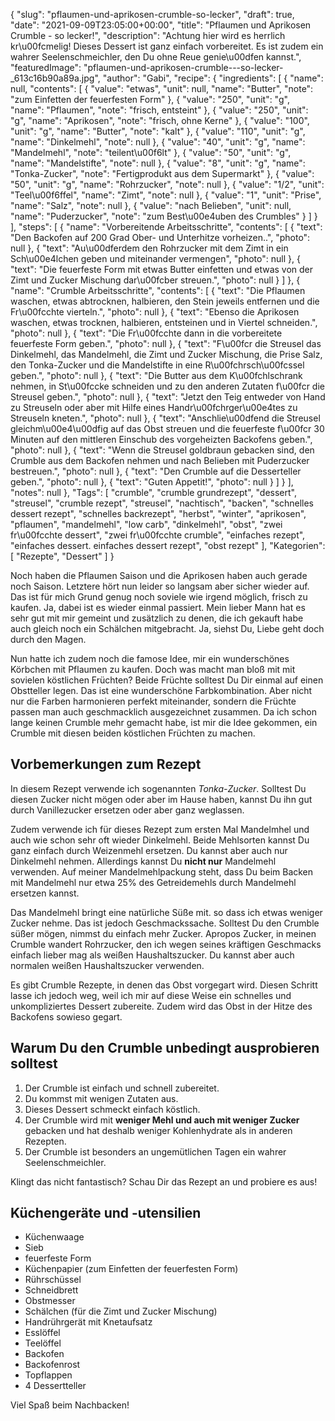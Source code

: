 {
    "slug": "pflaumen-und-aprikosen-crumble-so-lecker",
    "draft": true,
    "date": "2021-09-09T23:05:00+00:00",
    "title": "Pflaumen und Aprikosen Crumble - so lecker!",
    "description": "Achtung hier wird es herrlich kr\u00fcmelig! Dieses Dessert ist ganz einfach vorbereitet. Es ist zudem ein wahrer Seelenschmeichler, den Du ohne Reue genie\u00dfen kannst.",
    "featuredImage": "pflaumen-und-aprikosen-crumble---so-lecker-_613c16b90a89a.jpg",
    "author": "Gabi",
    "recipe": {
        "ingredients": [
            {
                "name": null,
                "contents": [
                    {
                        "value": "etwas",
                        "unit": null,
                        "name": "Butter",
                        "note": "zum Einfetten der feuerfesten Form"
                    },
                    {
                        "value": "250",
                        "unit": "g",
                        "name": "Pflaumen",
                        "note": "frisch, entsteint"
                    },
                    {
                        "value": "250",
                        "unit": "g",
                        "name": "Aprikosen",
                        "note": "frisch, ohne Kerne"
                    },
                    {
                        "value": "100",
                        "unit": "g",
                        "name": "Butter",
                        "note": "kalt"
                    },
                    {
                        "value": "110",
                        "unit": "g",
                        "name": "Dinkelmehl",
                        "note": null
                    },
                    {
                        "value": "40",
                        "unit": "g",
                        "name": "Mandelmehl",
                        "note": "teilent\u00f6lt"
                    },
                    {
                        "value": "50",
                        "unit": "g",
                        "name": "Mandelstifte",
                        "note": null
                    },
                    {
                        "value": "8",
                        "unit": "g",
                        "name": "Tonka-Zucker",
                        "note": "Fertigprodukt aus dem Supermarkt"
                    },
                    {
                        "value": "50",
                        "unit": "g",
                        "name": "Rohrzucker",
                        "note": null
                    },
                    {
                        "value": "1\/2",
                        "unit": "Teel\u00f6ffel",
                        "name": "Zimt",
                        "note": null
                    },
                    {
                        "value": "1",
                        "unit": "Prise",
                        "name": "Salz",
                        "note": null
                    },
                    {
                        "value": "nach Belieben",
                        "unit": null,
                        "name": "Puderzucker",
                        "note": "zum Best\u00e4uben des Crumbles"
                    }
                ]
            }
        ],
        "steps": [
            {
                "name": "Vorbereitende Arbeitsschritte",
                "contents": [
                    {
                        "text": "Den Backofen auf 200 Grad Ober- und Unterhitze vorheizen..",
                        "photo": null
                    },
                    {
                        "text": "Au\u00dferdem den Rohrzucker mit dem Zimt in ein Sch\u00e4lchen geben und miteinander vermengen",
                        "photo": null
                    },
                    {
                        "text": "Die feuerfeste Form mit etwas Butter einfetten und etwas von der Zimt und Zucker Mischung dar\u00fcber streuen.",
                        "photo": null
                    }
                ]
            },
            {
                "name": "Crumble Arbeitsschritte",
                "contents": [
                    {
                        "text": "Die Pflaumen waschen, etwas abtrocknen, halbieren, den Stein jeweils entfernen und die Fr\u00fcchte vierteln.",
                        "photo": null
                    },
                    {
                        "text": "Ebenso die Aprikosen  waschen, etwas trocknen, halbieren, entsteinen und in Viertel schneiden.",
                        "photo": null
                    },
                    {
                        "text": "Die Fr\u00fcchte dann in die vorbereitete feuerfeste Form geben.",
                        "photo": null
                    },
                    {
                        "text": "F\u00fcr die Streusel das Dinkelmehl, das Mandelmehl, die Zimt und  Zucker Mischung, die Prise Salz, den Tonka-Zucker und die Mandelstifte in eine R\u00fchrsch\u00fcssel geben.",
                        "photo": null
                    },
                    {
                        "text": "Die Butter aus dem K\u00fchlschrank nehmen, in St\u00fccke schneiden und zu den anderen Zutaten f\u00fcr die Streusel geben.",
                        "photo": null
                    },
                    {
                        "text": "Jetzt den Teig entweder von Hand zu Streuseln oder aber mit Hilfe eines Handr\u00fchrger\u00e4tes zu Streuseln kneten.",
                        "photo": null
                    },
                    {
                        "text": "Anschlie\u00dfend die Streusel gleichm\u00e4\u00dfig auf das Obst streuen und die feuerfeste f\u00fcr 30 Minuten auf den mittleren Einschub des vorgeheizten Backofens geben.",
                        "photo": null
                    },
                    {
                        "text": "Wenn die Streusel goldbraun gebacken sind, den Crumble aus dem Backofen nehmen und nach Belieben mit Puderzucker bestreuen.",
                        "photo": null
                    },
                    {
                        "text": "Den Crumble auf die Desserteller geben.",
                        "photo": null
                    },
                    {
                        "text": "Guten Appetit!",
                        "photo": null
                    }
                ]
            }
        ],
        "notes": null
    },
    "Tags": [
        "crumble",
        "crumble grundrezept",
        "dessert",
        "streusel",
        "crumble rezept",
        "streusel",
        "nachtisch",
        "backen",
        "schnelles dessert rezept",
        "schnelles backrezept",
        "herbst",
        "winter",
        "aprikosen",
        "pflaumen",
        "mandelmehl",
        "low carb",
        "dinkelmehl",
        "obst",
        "zwei fr\u00fcchte dessert",
        "zwei fr\u00fcchte crumble",
        "einfaches rezept",
        "einfaches dessert. einfaches dessert rezept",
        "obst rezept"
    ],
    "Kategorien": [
        "Rezepte",
        "Dessert"
    ]
}

Noch haben die Pflaumen Saison und die Aprikosen haben auch gerade noch Saison. Letztere hört nun leider so langsam aber sicher wieder auf. Das ist für mich Grund genug noch soviele wie irgend möglich, frisch zu kaufen. Ja, dabei ist es wieder einmal passiert. Mein lieber Mann hat es  sehr gut mit mir gemeint und  zusätzlich zu denen, die ich gekauft habe auch gleich noch ein Schälchen mitgebracht. Ja, siehst Du, Liebe geht doch durch den Magen.

Nun hatte ich zudem noch die famose Idee, mir ein wunderschönes Körbchen mit Pflaumen zu kaufen. Doch was macht man bloß mit mit sovielen köstlichen Früchten? Beide Früchte solltest Du Dir einmal auf einen Obstteller legen. Das ist eine wunderschöne Farbkombination. Aber nicht nur die Farben harmonieren perfekt miteinander, sondern die Früchte passen man auch geschmacklich ausgezeichnet zusammen. Da ich schon lange keinen Crumble mehr gemacht habe, ist mir die Idee gekommen, ein Crumble mit diesen beiden köstlichen Früchten zu machen.

## Vorbemerkungen zum Rezept

In diesem Rezept verwende ich sogenannten *Tonka-Zucker*. Solltest Du diesen Zucker nicht mögen oder aber im Hause haben, kannst Du ihn gut durch Vanillezucker ersetzen oder aber ganz weglassen.

Zudem verwende ich für dieses Rezept zum ersten Mal Mandelmhel und auch wie schon sehr oft wieder Dinkelmehl. Beide Mehlsorten kannst Du ganz einfach durch Weizenmehl ersetzen. Du kannst aber auch nur Dinkelmehl nehmen. Allerdings kannst Du **nicht nur** Mandelmehl verwenden. Auf meiner Mandelmehlpackung steht, dass Du beim Backen mit Mandelmehl nur etwa 25% des Getreidemehls durch Mandelmehl ersetzen kannst.

Das Mandelmehl bringt eine natürliche Süße mit. so dass ich etwas weniger Zucker nehme. Das ist jedoch Geschmackssache. Solltest Du den Crumble süßer mögen, nimmst du einfach mehr Zucker. Apropos Zucker, in meinen Crumble wandert Rohrzucker, den ich wegen seines kräftigen Geschmacks einfach lieber mag als weißen Haushaltszucker. Du kannst  aber auch normalen weißen Haushaltszucker verwenden.

Es gibt Crumble Rezepte, in denen das Obst vorgegart wird. Diesen Schritt lasse ich jedoch weg, weil ich mir auf diese Weise ein schnelles und unkompliziertes Dessert zubereite. Zudem wird das Obst in der Hitze des Backofens sowieso gegart.

## Warum Du den Crumble unbedingt ausprobieren solltest

1. Der Crumble ist einfach und schnell zubereitet.
1. Du kommst mit wenigen Zutaten aus.
1. Dieses Dessert schmeckt einfach köstlich.
1. Der Crumble wird mit **weniger Mehl und auch mit weniger Zucker** gebacken und hat deshalb weniger Kohlenhydrate als in anderen Rezepten.
1. Der Crumble ist besonders an ungemütlichen Tagen ein wahrer Seelenschmeichler.

Klingt das nicht fantastisch? Schau Dir das Rezept an und probiere es aus!

## Küchengeräte und -utensilien

- Küchenwaage
- Sieb
- feuerfeste Form
- Küchenpapier (zum Einfetten der feuerfesten Form)
- Rührschüssel
- Schneidbrett
- Obstmesser
- Schälchen (für die Zimt und Zucker Mischung)
- Handrührgerät mit Knetaufsatz
- Esslöffel
- Teelöffel
- Backofen
- Backofenrost
- Topflappen
- 4 Dessertteller

Viel Spaß beim Nachbacken!